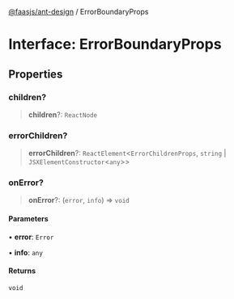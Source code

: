 [@faasjs/ant-design](../README.md) / ErrorBoundaryProps

# Interface: ErrorBoundaryProps

## Properties

### children?

> **children**?: `ReactNode`

### errorChildren?

> **errorChildren**?: `ReactElement`\<`ErrorChildrenProps`, `string` \| `JSXElementConstructor`\<`any`\>\>

### onError?

> **onError**?: (`error`, `info`) => `void`

#### Parameters

• **error**: `Error`

• **info**: `any`

#### Returns

`void`
